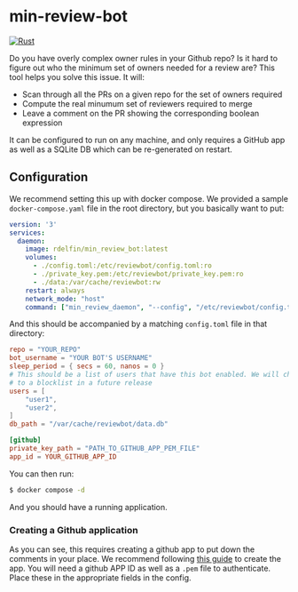 # min-review-bot

[![Rust](https://github.com/rdelfin/min-review-bot/actions/workflows/rust.yaml/badge.svg?branch=main)](https://github.com/rdelfin/min-review-bot/actions/workflows/rust.yaml)

Do you have overly complex owner rules in your Github repo? Is it hard to figure
out who the minimum set of owners needed for a review are? This tool helps you
solve this issue. It will:

- Scan through all the PRs on a given repo for the set of owners required
- Compute the real minumum set of reviewers required to merge
- Leave a comment on the PR showing the corresponding boolean expression

It can be configured to run on any machine, and only requires a GitHub app as
well as a SQLite DB which can be re-generated on restart.

## Configuration


We recommend setting this up with docker compose. We provided a sample `docker-compose.yaml` file in the root directory, but you basically want to put:

```yaml
version: '3'
services:
  daemon:
    image: rdelfin/min_review_bot:latest
    volumes:
      - ./config.toml:/etc/reviewbot/config.toml:ro
      - ./private_key.pem:/etc/reviewbot/private_key.pem:ro
      - ./data:/var/cache/reviewbot:rw
    restart: always
    network_mode: "host"
    command: ["min_review_daemon", "--config", "/etc/reviewbot/config.toml"]
```

And this should be accompanied by a matching `config.toml` file in that directory:

```toml
repo = "YOUR_REPO"
bot_username = "YOUR BOT'S USERNAME"
sleep_period = { secs = 60, nanos = 0 }
# This should be a list of users that have this bot enabled. We will change this
# to a blocklist in a future release
users = [
    "user1",
    "user2",
]
db_path = "/var/cache/reviewbot/data.db"

[github]
private_key_path = "PATH_TO_GITHUB_APP_PEM_FILE"
app_id = YOUR_GITHUB_APP_ID
```

You can then run:

```bash
$ docker compose -d
```

And you should have a running application.

### Creating a Github application

As you can see, this requires creating a github app to put down the comments in
your place. We recommend following
[this guide](https://docs.github.com/en/apps/creating-github-apps/about-creating-github-apps/about-creating-github-apps)
to create the app. You will need a github APP ID as well as a `.pem` file to
authenticate. Place these in the appropriate fields in the config.
